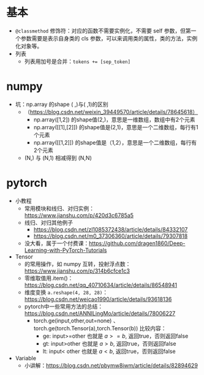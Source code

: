 # 基本

- `@classmethod` 修饰符：对应的函数不需要实例化，不需要 self 参数，但第一个参数需要是表示自身类的 cls 参数，可以来调用类的属性，类的方法，实例化对象等。
- 列表
    - 列表用加号是合并：`tokens += [sep_token]`

# numpy

- 坑：np.array 的shape ( ,)与( ,1)的区别
    - （https://blog.csdn.net/weixin_39449570/article/details/78645618）
        - np.array([1,2]) 的shape值(2,)，意思是一维数组，数组中有2个元素
        - np.array([[1],[2]]) 的shape值是(2,1)，意思是一个二维数组，每行有1个元素
        - np.array([[1,2]]) 的shape值是（1,2），意思是一个二维数组，每行有2个元素
    - (N,) 与 (N,1) 相减得到 (N,N) 

# pytorch

- 小教程
    - 常用模块和线归、对归实例：https://www.jianshu.com/p/420d3c6785a5
    - 线归、对归其他例子
        - https://blog.csdn.net/zl1085372438/article/details/84332107
        - https://blog.csdn.net/m0_37306360/article/details/79307818
    - 没大看，属于一个付费课：https://github.com/dragen1860/Deep-Learning-with-PyTorch-Tutorials
- Tensor 
    - 的常用操作，如 numpy 互转，投射浮点数：https://www.jianshu.com/p/314b6cfce1c3
    - 零维取值用.item()：https://blog.csdn.net/qq_40710634/article/details/86548941
    - 维度变换 `a.reshape(4, 28, 28)`：https://blog.csdn.net/weicao1990/article/details/93618136
    - pytorch中一些常用方法的总结：https://blog.csdn.net/ANNILingMo/article/details/78006227
        - torch.ge(input,other,out=none) 、 torch.ge(torch.Tensor(a),torch.Tensor(b))    比较内容：
            - ge: input>=other  也就是 $a>=b$, 返回true，否则返回false
            - gt: input>other    也就是 $a>b$, 返回true，否则返回false
            - lt: input< other 也就是 $a < b$, 返回true，否则返回false
- Variable
    - 小讲解：https://blog.csdn.net/pbymw8iwm/article/details/82894629
